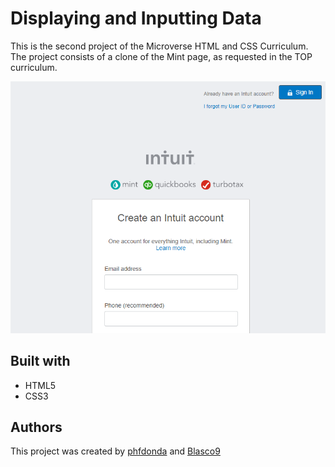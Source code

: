 # Displaying and Inputting Data

This is the second project of the Microverse HTML and CSS Curriculum. The project consists of a clone of the Mint page, as requested in the TOP curriculum.

![screenshot](./screenshot.png)

## Built with
- HTML5
- CSS3

## Authors
This project was created by [phfdonda](https://github.com/phfdonda) and [Blasco9](https://github.com/Blasco9)
